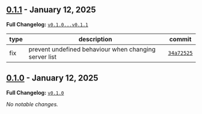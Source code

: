 ## [0.1.1](https://github.com/JanMalch/argus/tree/v0.1.1) - January 12, 2025

**Full Changelog:** [`v0.1.0...v0.1.1`](https://github.com/JanMalch/argus/compare/v0.1.0...v0.1.1)

| type | description | commit |
|---|---|---|
| fix | prevent undefined behaviour when changing server list | [`34a72525`](https://github.com/JanMalch/argus/commit/34a72525e42981267ee6987c95e101ba4177f268) |



## [0.1.0](https://github.com/JanMalch/argus/tree/v0.1.0) - January 12, 2025

**Full Changelog:** [`v0.1.0`](https://github.com/JanMalch/argus/commits/v0.1.0)

_No notable changes._

